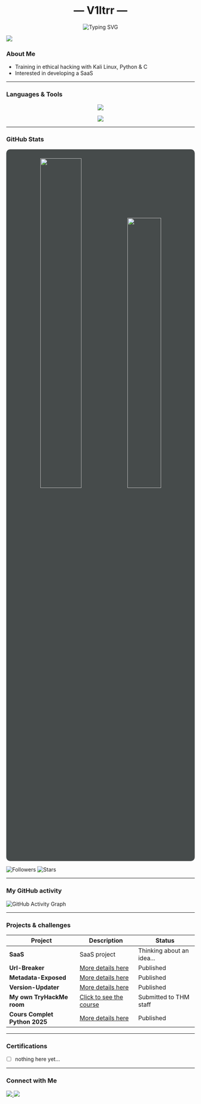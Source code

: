  <h1 align="center">— V1ltrr —</h1>
<p align="center">
  <img src="https://readme-typing-svg.herokuapp.com?font=Arial&size=24&duration=4000&pause=1500&center=true&vCenter=true&width=435&color=%23cccccc&lines=Student+in+Cybersecurity;Passionate+about+ethical+hacking;Building+skills;Based+in+Belgium" alt="Typing SVG" />
</p>

<img src="https://tryhackme.com/api/v2/badges/public-profile?userPublicId=3073694" style='border:none;'></img>

### About Me

- Training in ethical hacking with Kali Linux, Python & C  
- Interested in developing a SaaS

---

### Languages & Tools

<p align="center">
  <a href="https://github.com/V1ltrr#languages--tools">
    <img src="https://skillicons.dev/icons?i=git,blender,codepen,discord,figma,firebase,github,kali,notion,obsidian,powershell,vscode,windows"/>
  </a>
</p>

<p align="center">
  <a href="https://github.com/V1ltrr#languages--tools">
    <img src="https://skillicons.dev/icons?i=c,css,html,linux,powershell,py"/>
  </a>
</p>

---

### GitHub Stats

<div align="center" style="background-color: rgb(70,75,75); color: rgba(158,203,255,1); padding: 10px; border-radius: 10px;">

<p>
  <img src="https://github-readme-stats.vercel.app/api?username=V1ltrr&theme=vue-dark&show_icons=true&hide_border=true&count_private=true" width="47.5%" />
  <img src="https://github-readme-stats.vercel.app/api/top-langs/?username=V1ltrr&theme=vue-dark&show_icons=true&hide_border=true&layout=compact" width="43%" />
</p>

</div>

![Followers](https://img.shields.io/github/followers/v1ltrr?label=Followers&style=social)
![Stars](https://img.shields.io/github/stars/v1ltrr?style=social)

---

### My GitHub activity

![GitHub Activity Graph](https://github-readme-activity-graph.vercel.app/graph?username=v1ltrr&theme=vue&hide_border=true)

---

### Projects & challenges

| Project                     | Description                                                   | Status        |
|----------------------------|---------------------------------------------------------------|---------------|
| **SaaS**      | SaaS project                                        |     Thinking about an idea...     |
| **Url-Breaker**      | [More details here](https://github.com/V1ltrr/Url-Breaker)                                        |     Published     |
| **Metadata-Exposed**      | [More details here](https://github.com/V1ltrr/Metadata-Exposed)                                        |     Published     |
| **Version-Updater**  | [More details here](https://github.com/V1ltrr/Version-Updater)               |     Published     |
| **My own TryHackMe room**  | [Click to see the course](https://tryhackme.com/room/first_steps_in_cybersecutity)               |     Submitted to THM staff     |
| **Cours Complet Python 2025**  | [More details here](https://github.com/V1ltrr/Cours-Complet-Python-2025)               |     Published     |


---

### Certifications 

- [ ] nothing here yet...  

---

### Connect with Me

<p align="left">
  <a href="https://www.discord.com/users/990508915236167702" target="_blank">
    <img src="https://img.shields.io/badge/Discord-5865F2?style=for-the-badge&logo=discord&logoColor=white"/>
  <a href="https://tryhackme.com/p/V1ltrr" target="_blank">
    <img src="https://img.shields.io/badge/TryHackMe-212C42?style=for-the-badge&logo=tryhackme&logoColor=red"/>
  </a>
</p>
